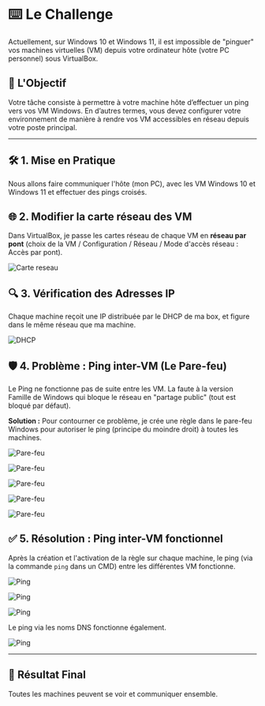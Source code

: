 # ⌨️ Le Challenge

Actuellement, sur Windows 10 et Windows 11, il est impossible de "pinguer" vos machines virtuelles (VM) depuis votre ordinateur hôte (votre PC personnel) sous VirtualBox.

## 🎯 L'Objectif

Votre tâche consiste à permettre à votre machine hôte d’effectuer un ping vers vos VM Windows.
En d’autres termes, vous devez configurer votre environnement de manière à rendre vos VM accessibles en réseau depuis votre poste principal.

---

## 🛠️ 1. Mise en Pratique

Nous allons faire communiquer l'hôte (mon PC), avec les VM Windows 10 et Windows 11 et effectuer des pings croisés.

## 🌐 2. Modifier la carte réseau des VM

Dans VirtualBox, je passe les cartes réseau de chaque VM en **réseau par pont** (choix de la VM / Configuration / Réseau / Mode d'accès réseau : Accès par pont).

![Carte reseau](/Images/E02/reseau_par_pont.jpg)

## 🔍 3. Vérification des Adresses IP

Chaque machine reçoit une IP distribuée par le DHCP de ma box, et figure dans le même réseau que ma machine.

![DHCP](/Images/E02/IP_DHCP_VM.jpg)

## 🛡️ 4. Problème : Ping inter-VM (Le Pare-feu)

Le Ping ne fonctionne pas de suite entre les VM. La faute à la version Famille de Windows qui bloque le réseau en "partage public" (tout est bloqué par défaut).

**Solution :** Pour contourner ce problème, je crée une règle dans le pare-feu Windows pour autoriser le ping (principe du moindre droit) à toutes les machines.

![Pare-feu](/Images/E02/regle_1.jpg)

![Pare-feu](/Images/E02/regle_2.jpg)

![Pare-feu](/Images/E02/regle_3.jpg)

![Pare-feu](/Images/E02/regle_4.jpg)

![Pare-feu](/Images/E02/regle_5.jpg)


## ✅ 5. Résolution : Ping inter-VM fonctionnel

Après la création et l'activation de la règle sur chaque machine, le ping (via la commande `ping` dans un CMD) entre les différentes VM fonctionne.

![Ping](/Images/E02/ping_interVm.jpg)

![Ping](/Images/E02/ping_vers_hote.jpg)

![Ping](/Images/E02/ping_depuis_hote.jpg)

Le ping via les noms DNS fonctionne également.

![Ping](/Images/E02/ping_DNS.jpg)

---

## 🎉 Résultat Final

Toutes les machines peuvent se voir et communiquer ensemble.